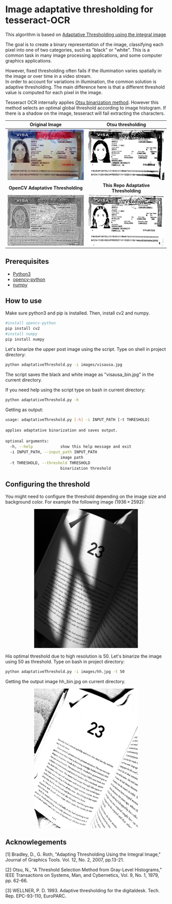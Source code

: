 # Image adaptative thresholding for tesseract-OCR
This algorithm is based on [Adaptative Thresholding using the integral image](http://citeseerx.ist.psu.edu/viewdoc/download?doi=10.1.1.420.7883&rep=rep1&type=pdf)

The goal is to create a binary representation of the image, classifying each pixel into one of two categories, such as "black" or "white". This is a common task in many image processing applications, and some computer graphics applications. 

However, fixed thresholding often fails if the illumination varies spatially in the image or over time in a video stream. <br>In order to account for variations in illumination, the common solution is adaptive thresholding. The main difference here is that a different threshold value is computed for each pixel in the image.

Tesseract OCR internally applies [Otsu binarization method](https://ieeexplore.ieee.org/stamp/stamp.jsp?arnumber=4310076). However this method selects an optimal global threshold according to image histogram. If there is a shadow on the image, tesseract will fail extracting the characters.

|  Original Image  | Otsu thresholding |
| :-------------: | :----------: | 
|  ![](images/visausa.jpg) | ![](images/otsubinarization.jpg)   | 
| **OpenCV Adaptative Thresholding**   |**This Repo Adaptative Thresholding** |
| ![](images/adaptativeopencv.jpg)   | ![](images/mybinariza.jpg) |

## Prerequisites
* [Python3](https://www.python.org/)
* [opencv-python](https://pypi.python.org/pypi/opencv-python)
* [numpy](https://scipy.org/install.html)

## How to use
Make sure python3 and pip is installed. Then, install cv2 and numpy.

```bash
#install opencv-python
pip install cv2
#install numpy
pip install numpy
```

Let's binarize the upper post image using the script. Type on shell in project directory:

```bash
python adaptativeThreshold.py -i images/visausa.jpg
```
The script saves the black and white image as "visausa_bin.jpg" in the current directory.

If you need help using the script type on bash in current directory:

```bash
python adaptativeThreshold.py -h
```
Getting as output:

```bash
usage: adaptativeThreshold.py [-h] -i INPUT_PATH [-t THRESHOLD]

applies adaptative binarization and saves output.

optional arguments:
  -h, --help            show this help message and exit
  -i INPUT_PATH, --input_path INPUT_PATH
                        image path
  -t THRESHOLD, --threshold THRESHOLD
                        binarization threshold
```
 

## Configuring the threshold

You might need to configure the threshold depending on the image size and background color.
For example the following image (1936 × 2592):

<p align="center">
  <img src="images/hh.jpg" width="324" width="170">
</p>

His optimal threshold due to high resolution is 50. Let's binarize the image using 50 as threshold. Type on bash in project directory:

```bash
python adaptativeThreshold.py -i images/hh.jpg -t 50
```
Getting the output image hh_bin.jpg on current directory.

<p align="center">
  <img src="images/hh_bin.jpg" width="324" width="170">
</p>

## Acknowlegements

[1] Bradley, D., G. Roth, "Adapting Thresholding Using the Integral Image," Journal of Graphics Tools. Vol. 12, No. 2, 2007, pp.13-21.

[2] Otsu, N., "A Threshold Selection Method from Gray-Level Histograms," IEEE Transactions on Systems, Man, and Cybernetics, Vol. 9, No. 1, 1979, pp. 62-66.

[3] WELLNER, P. D. 1993. Adaptive thresholding for the digitaldesk. Tech. Rep. EPC-93-110, EuroPARC.








